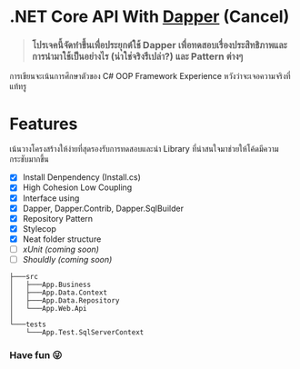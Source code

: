 # .NET Core API With [Dapper](https://github.com/StackExchange/Dapper) (Cancel)

> ### โปรเจคนี้จัดทำขึ้นเพื่อประยุกต์ใช้ Dapper เพื่อทดสอบเรื่องประสิทธิภาพและการนำมาใช้เป็นอย่างไร (น่าใช่จริงรึเปล่า?) และ Pattern ต่างๆ


การเขียนจะเน้นการศึกษาตัวของ C# OOP Framework Experience หวังว่าจะเจอความจริงที่แท้ทรู

# Features

เน้นวางโครงสร้างให้ง่ายที่สุดรองรับการทดสอบและนำ Library ที่น่าสนใจมาช่วยให้โค้ดมีความกระชับมากขึ้น

- [x] Install Denpendency (Install.cs)
- [x] High Cohesion Low Coupling
- [x] Interface using
- [x] Dapper, Dapper.Contrib, Dapper.SqlBuilder
- [x] Repository Pattern
- [x] Stylecop
- [x] Neat folder structure
- [ ] *xUnit (coming soon)*
- [ ] *Shouldly (coming soon)*

```
├───src
│   ├───App.Business
│   ├───App.Data.Context
│   ├───App.Data.Repository
│   └───App.Web.Api
│
└───tests
    └───App.Test.SqlServerContext
```

### Have fun :stuck_out_tongue_winking_eye:
